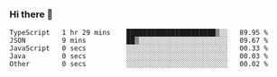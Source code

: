 ### Hi there 👋

<!--START_SECTION:waka-->

```text
TypeScript   1 hr 29 mins    ██████████████████████▒░░   89.95 %
JSON         9 mins          ██▒░░░░░░░░░░░░░░░░░░░░░░   09.67 %
JavaScript   0 secs          ░░░░░░░░░░░░░░░░░░░░░░░░░   00.33 %
Java         0 secs          ░░░░░░░░░░░░░░░░░░░░░░░░░   00.03 %
Other        0 secs          ░░░░░░░░░░░░░░░░░░░░░░░░░   00.02 %
```

<!--END_SECTION:waka-->

